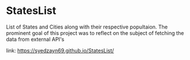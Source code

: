 # StatesList
List of States and Cities along with their respective popultaion. The prominent goal of this project was to reflect on the subject of fetching the data from external API's

link: https://syedzayn69.github.io/StatesList/
